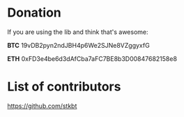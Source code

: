 
# Donation

If you are using the lib and think that's awesome:

**BTC** 19vDB2pyn2ndJBH4p6We2SJNe8VZggyxfG

**ETH** 0xFD3e4be6d3dAfCba7aFC7BE8b3D00847682158e8

# List of contributors

https://github.com/stkbt

